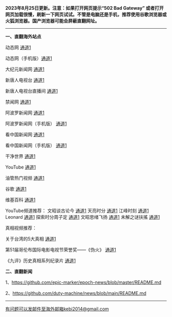 **2023年8月25日更新。注意：如果打开网页提示“502 Bad Gateway” 或者打开网页加载很慢，刷新一下网页试试。不管是电脑还是手机，推荐使用谷歌浏览器或火狐浏览器。国产浏览器可能会屏蔽直翻网址。**

***

**一、直翻海外站点**

动态网 [通道1](https://free.dtku10.xyz/20) 

动态网（手机版）[通道1](https://free.dtku10.xyz/21) 

大纪元新闻网 [通道1](https://free.dtku10.xyz/21) 

新唐人电视台 [通道1](https://free.dtku10.xyz/4) 

新唐人电视台直播间 [通道1](https://free.dtku10.xyz/44) 

禁闻网 [通道1](https://free.dtku10.xyz/3) 

阿波罗新闻网 [通道1](https://free.dtku10.xyz/7) 

阿波罗新闻网（手机版） [通道1](https://free.dtku10.xyz/53) 

看中国新闻网 [通道1](https://free.dtku10.xyz/26) 

看中国新闻网（手机版） [通道1](https://free.dtku10.xyz/54) 

干净世界 [通道1](https://free.dtku10.xyz/1)

YouTube [通道1](https://free.dtku10.xyz/45) 

油管热门视频 [通道1](https://free.dtku10.xyz/55) 

谷歌 [通道1](https://free.dtku10.xyz/62) 

维基百科 [通道1](https://free.dtku10.xyz/63) 

YouTube频道推荐： 文昭谈古论今 [通道1](https://free.dtku10.xyz/46)  天亮时分 [通道1](https://free.dtku10.xyz/47)  江峰时刻 [通道1](https://free.dtku10.xyz/48)  Leonard [通道1](https://free.dtku10.xyz/49)  探索时分周子定 [通道1](https://free.dtku10.xyz/50) 文昭思绪飞扬 [通道1](https://free.dtku10.xyz/51) 未解之谜扶搖 [通道1](https://free.dtku10.xyz/52) 

真相视频推荐：

关于台湾的5大真相 [通道1](https://free.dtku10.xyz/70)

第51届哥伦布国际电影电视节荣誉奖——《伪火》 [通道1](https://free.dtku10.xyz/71)

《九评》历史真相系列纪录片 [通道1](https://free.dtku10.xyz/72)

**二、直翻新闻**

1、https://github.com/epic-marker/epoch-news/blob/master/README.md

2、https://github.com/duty-machine/news/blob/main/README.md

***


有问题可以发邮件至海外邮箱kebi2014@gmail.com